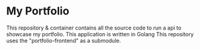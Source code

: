 # My Portfolio
This repository & container contains all the source code to run a api to
showcase my portfolio. This application is written in Golang
This repository uses the "portfolio-frontend" as a submodule.


